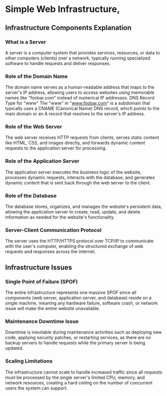 # Simple Web Infrastructure,


## Infrastructure Components Explanation

### What is a Server
A server is a computer system that provides services, resources, or data to other computers (clients) over a network, typically running specialized software to handle requests and deliver responses.

### Role of the Domain Name
The domain name serves as a human-readable address that maps to the server's IP address, allowing users to access websites using memorable names like "foobar.com" instead of numerical IP addresses.
DNS Record Type for "www"
The "www" in "www.foobar.com" is a subdomain that typically uses a CNAME (Canonical Name) DNS record, which points to the main domain or an A record that resolves to the server's IP address.

### Role of the Web Server
The web server receives HTTP requests from clients, serves static content like HTML, CSS, and images directly, and forwards dynamic content requests to the application server for processing.

### Role of the Application Server
The application server executes the business logic of the website, processes dynamic requests, interacts with the database, and generates dynamic content that is sent back through the web server to the client.

### Role of the Database
The database stores, organizes, and manages the website's persistent data, allowing the application server to create, read, update, and delete information as needed for the website's functionality.

### Server-Client Communication Protocol
The server uses the HTTP/HTTPS protocol over TCP/IP to communicate with the user's computer, enabling the structured exchange of web requests and responses across the internet.

## Infrastructure Issues

### Single Point of Failure (SPOF)
The entire infrastructure represents one massive SPOF since all components (web server, application server, and database) reside on a single machine, meaning any hardware failure, software crash, or network issue will make the entire website unavailable.

### Maintenance Downtime Issue
Downtime is inevitable during maintenance activities such as deploying new code, applying security patches, or restarting services, as there are no backup servers to handle requests while the primary server is being updated.

### Scaling Limitations
The infrastructure cannot scale to handle increased traffic since all requests must be processed by the single server's limited CPU, memory, and network resources, creating a hard ceiling on the number of concurrent users the system can support.
